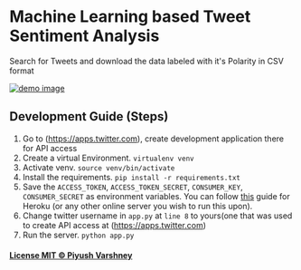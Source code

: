 # Machine Learning based Tweet Sentiment Analysis

Search for Tweets and download the data labeled with it's Polarity in CSV format


[![demo image](http://i.imgur.com/H78FZUX.png)](http://i.imgur.com/H78FZUX.png)


## Development Guide (Steps)

1. Go to (https://apps.twitter.com), create development application there for API access
2. Create a virtual Environment. `virtualenv venv`
3. Activate venv. `source venv/bin/activate`
4. Install the requirements. `pip install -r requirements.txt`
5. Save the `ACCESS_TOKEN`, `ACCESS_TOKEN_SECRET`, `CONSUMER_KEY`, `CONSUMER_SECRET` as environment variables. You can follow [this](https://devcenter.heroku.com/articles/config-vars) guide for Heroku (or any other online server you wish to run this upon).
6. Change twitter username in `app.py` at `line 8` to yours(one that was used to create API access at (https://apps.twitter.com)
7. Run the server. `python app.py`


#### [License MIT © Piyush Varshney](https://piyushvarshney.mit-license.org/)
